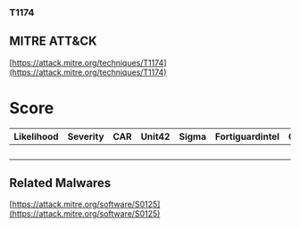 
### T1174
## MITRE ATT&CK
[https://attack.mitre.org/techniques/T1174](https://attack.mitre.org/techniques/T1174)

# Score

| Likelihood | Severity | CAR | Unit42 | Sigma | Fortiguardintel | Groups | Malwares | Tools |
| ---------- | -------- | --- | ------ | ----- | --------------- | ---  | --- | --- |
 |   |   |   |   |   |   |   | 1 |   |



## Related Malwares

[https://attack.mitre.org/software/S0125](https://attack.mitre.org/software/S0125)
[]()

